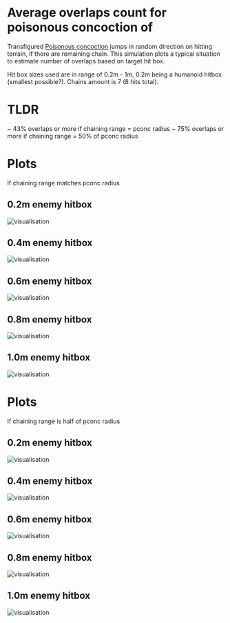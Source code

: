 # Average overlaps count for poisonous concoction of

Transfigured [Poisonous concoction](https://www.poewiki.net/wiki/Poisonous_Concoction) jumps in random direction on hitting terrain, if there are remaining chain.
This simulation plots a typical situation to estimate number of overlaps based on target hit box.

Hit box sizes used are in range of 0.2m - 1m, 0.2m being a humanoid hitbox (smallest possible?).
Chains amount is 7 (8 hits total).

# TLDR

~ 43% overlaps or more if chaining range = pconc radius
~ 75% overlaps or more if chaining range = 50% of pconc radius

# Plots

If chaining range matches pconc radius

## 0.2m enemy hitbox

![visualisation](plot_0.2m.png)

## 0.4m enemy hitbox

![visualisation](plot_0.4m.png)

## 0.6m enemy hitbox

![visualisation](plot_0.6m.png)

## 0.8m enemy hitbox

![visualisation](plot_0.8m.png)

## 1.0m enemy hitbox

![visualisation](plot_1.0m.png)

# Plots

If chaining range is half of pconc radius

## 0.2m enemy hitbox

![visualisation](plot_0.2m_half_chain_range.png)

## 0.4m enemy hitbox

![visualisation](plot_0.4m_half_chain_range.png)

## 0.6m enemy hitbox

![visualisation](plot_0.6m_half_chain_range.png)

## 0.8m enemy hitbox

![visualisation](plot_0.8m_half_chain_range.png)

## 1.0m enemy hitbox

![visualisation](plot_1.0m_half_chain_range.png)
